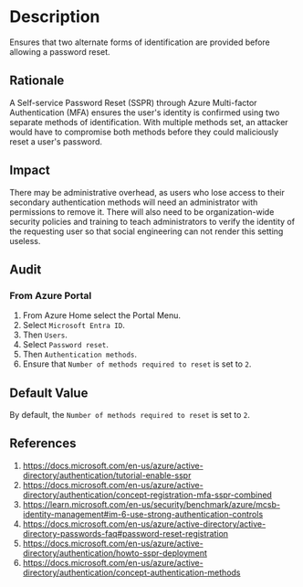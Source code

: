 # Description

Ensures that two alternate forms of identification are provided before allowing a password reset.

## Rationale

A Self-service Password Reset (SSPR) through Azure Multi-factor Authentication (MFA) ensures the user's identity is confirmed using two separate methods of identification. With multiple methods set, an attacker would have to compromise both methods before they could maliciously reset a user's password.

## Impact

There may be administrative overhead, as users who lose access to their secondary authentication methods will need an administrator with permissions to remove it. There will also need to be organization-wide security policies and training to teach administrators to verify the identity of the requesting user so that social engineering can not render this setting useless.

## Audit

### From Azure Portal

1. From Azure Home select the Portal Menu.
2. Select `Microsoft Entra ID`.
3. Then `Users`.
4. Select `Password reset`.
5. Then `Authentication methods`.
6. Ensure that `Number of methods required to reset` is set to `2`.

## Default Value

By default, the `Number of methods required to reset` is set to `2`.

## References

1. <https://docs.microsoft.com/en-us/azure/active-directory/authentication/tutorial-enable-sspr>
2. <https://docs.microsoft.com/en-us/azure/active-directory/authentication/concept-registration-mfa-sspr-combined>
3. <https://learn.microsoft.com/en-us/security/benchmark/azure/mcsb-identity-management#im-6-use-strong-authentication-controls>
4. <https://docs.microsoft.com/en-us/azure/active-directory/active-directory-passwords-faq#password-reset-registration>
5. <https://docs.microsoft.com/en-us/azure/active-directory/authentication/howto-sspr-deployment>
6. <https://docs.microsoft.com/en-us/azure/active-directory/authentication/concept-authentication-methods>
